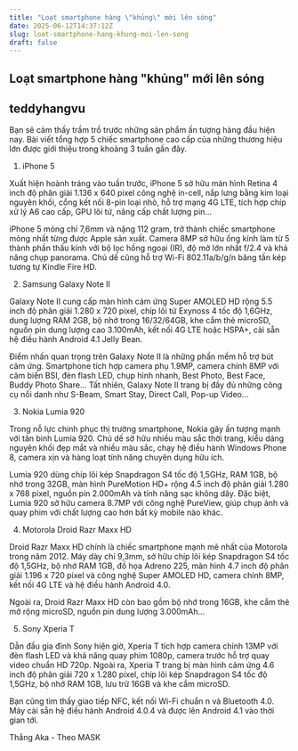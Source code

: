 ```yaml
---
title: "Loạt smartphone hàng \"khủng\" mới lên sóng"
date: 2025-06-12T14:37:12Z
slug: loat-smartphone-hang-khung-moi-len-song
draft: false
---
```


## Loạt smartphone hàng "khủng" mới lên sóng

## teddyhangvu

Bạn sẽ cảm thấy trầm trồ trước những sản phẩm ấn tượng hàng đầu hiện nay.
Bài viết tổng hợp 5 chiếc smartphone cao cấp của những thương hiệu lớn được giới thiệu trong khoảng 3 tuần gần đây.
 
1. iPhone 5
 
Xuất hiện hoành tráng vào tuần trước, iPhone 5 sở hữu màn hình Retina 4 inch độ phân giải 1.136 x 640 pixel công nghệ in-cell, nắp lưng bằng kim loại nguyên khối, cổng kết nối 8-pin loại nhỏ, hỗ trợ mạng 4G LTE, tích hợp chíp xử lý A6 cao cấp, GPU lõi tứ, nâng cấp chất lượng pin...
 
iPhone 5 mỏng chỉ 7,6mm và nặng 112 gram, trở thành chiếc smartphone mỏng nhất từng được Apple sản xuất. Camera 8MP sở hữu ống kính làm từ 5 thành phần thấu kính với bộ lọc hồng ngoại (IR), độ mở lớn nhất f/2.4 và khả năng chụp panorama. Chú dế cũng hỗ trợ Wi-Fi 802.11a/b/g/n băng tần kép tương tự Kindle Fire HD.
 

 
2. Samsung Galaxy Note II
 
Galaxy Note II cung cấp màn hình cảm ứng Super AMOLED HD rộng 5.5 inch độ phân giải 1.280 x 720 pixel, chíp lõi tứ Exynoss 4 tốc độ 1,6GHz, dung lượng RAM 2GB, bộ nhớ trong 16/32/64GB, khe cắm thẻ microSD, nguồn pin dung lượng cao 3.100mAh, kết nối 4G LTE hoặc HSPA+, cài sẵn hệ điều hành Android 4.1 Jelly Bean.
 
Điểm nhấn quan trọng trên Galaxy Note II là những phần mềm hỗ trợ bút cảm ứng. Smartphone tích hợp camera phụ 1.9MP, camera chính 8MP với cảm biến BSI, đèn flash LED, chụp hình nhanh, Best Photo, Best Face, Buddy Photo Share... Tất nhiên, Galaxy Note II trang bị đầy đủ những công cụ nổi danh như S-Beam, Smart Stay, Direct Call, Pop-up Video...
 
 
 
3. Nokia Lumia 920
 
Trong nỗ lực chinh phục thị trường smartphone, Nokia gây ấn tượng mạnh với tân binh Lumia 920. Chú dế sở hữu nhiều màu sắc thời trang, kiểu dáng nguyên khối đẹp mắt và nhiều màu sắc, chạy hệ điều hành Windows Phone 8, camera xịn và hàng loạt tính năng chuyên dụng hữu ích.
 
Lumia 920 dùng chíp lõi kép Snapdragon S4 tốc độ 1,5GHz, RAM 1GB, bộ nhớ trong 32GB, màn hình PureMotion HD+ rộng 4.5 inch độ phân giải 1.280 x 768 pixel, nguồn pin 2.000mAh và tính năng sạc không dây. Đặc biệt, Lumia 920 sở hữu camera 8.7MP với công nghệ PureView, giúp chụp ảnh và quay phim với chất lượng cao hơn bất kỳ mobile nào khác. 
 
 
 
4. Motorola Droid Razr Maxx HD
 
Droid Razr Maxx HD chính là chiếc smartphone mạnh mẽ nhất của Motorola trong năm 2012. Máy dày chỉ 9,3mm, sở hữu chíp lõi kép Snapdragon S4 tốc độ 1,5GHz, bộ nhớ RAM 1GB, đồ họa Adreno 225, màn hình 4.7 inch độ phân giải 1.196 x 720 pixel và công nghệ Super AMOLED HD, camera chính 8MP, kết nối 4G LTE và hệ điều hành Android 4.0.
 
Ngoài ra, Droid Razr Maxx HD còn bao gồm bộ nhớ trong 16GB, khe cắm thẻ mở rộng microSD, nguồn pin dung lượng 3.000mAh...
 
 
 
5. Sony Xperia T
 
 
Dẫn đầu gia đình Sony hiện giờ, Xperia T tích hợp camera chính 13MP với đèn flash LED và khả năng quay phim 1080p, camera trước hỗ trợ quay video chuẩn HD 720p. Ngoài ra, Xperia T trang bị màn hình cảm ứng 4.6 inch độ phân giải 720 x 1.280 pixel, chíp lõi kép Snapdragon S4 tốc độ 1,5GHz, bộ nhớ RAM 1GB, lưu trữ 16GB và khe cắm microSD.
 
Bạn cũng tìm thấy giao tiếp NFC, kết nối Wi-Fi chuẩn n và Bluetooth 4.0. Máy cài sẵn hệ điều hành Android 4.0.4 và được lên Android 4.1 vào thời gian tới.
 
 
Thắng Aka - Theo MASK